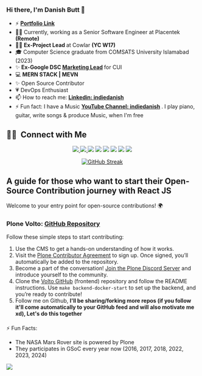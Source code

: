 ### Hi there, I'm Danish Butt 👋 
 - ⚡ <strong>[Portfolio Link](https://indiedanish.com)</strong>
 - 👨‍💻 Currently, working as a Senior Software Engineer at Placentek<strong> (Remote) </strong>  
 - 👨‍💻 <strong> Ex-Project Lead </strong> at Cowlar <strong> (YC W17) </strong>  
 - 🎓 Computer Science graduate from COMSATS University Islamabad (2023)
 - ✨ <strong>Ex-Google DSC [Marketing Lead](https://gdsc.community.dev/u/mjgtm7/#/about) </strong> for CUI
 - 💻 <strong> MERN STACK | MEVN </strong>
 - ✨ Open Source Contributor
 - 💗 DevOps Enthusiast  
 - 📫 How to reach me: <strong> [Linkedin: indiedanish](https://www.linkedin.com/in/indiedanish/) </strong>
 - ⚡ Fun fact: I have a Music <strong> [YouTube Channel: indiedanish](https://youtube.com/c/indiedanish) </strong>. I play piano, guitar, write songs & produce Music, when I'm free


##  🤝🏻 &nbsp;Connect with Me

<p align="center">
<a href="https://fiverr.com/voice_guru" target="_blank"><img src="https://img.shields.io/badge/-Fiverr-19A463?style=flat-square&logo=Fiverr&logoColor=white"/>
 </a>
<a href="https://www.behance.net/indiedanish" target="_blank"><img src="https://img.shields.io/badge/-Behance-0077B5?style=flat-square&logo=Behance&logoColor=white"/>
 </a>
<a href="https://stackoverflow.com/users/17114242/danish" target="_blank"><img src="https://img.shields.io/badge/-Stack overflow-D14836?style=flat-square&logo=Stackoverflow&logoColor=white"/></a>
<a href="https://www.linkedin.com/in/indiedanish/" target="_blank"><img src="https://img.shields.io/badge/-Linkedin-0077B5?style=flat-square&logo=Linkedin&logoColor=white"/></a>
<a href="mailto:danishbutt_db@hotmail.com" target="_blank"><img src="https://img.shields.io/badge/-Email-D14836?style=flat-square&logo=Gmail&logoColor=white"/></a>
<a href="https://www.instagram.com/indiedanish/" target="_blank"><img src="https://img.shields.io/badge/-Instagram-BB2A7F?style=flat-square&logo=Instagram&logoColor=white"/></a>
<a href="https://www.facebook.com/danishbuttdb/" target="_blank"><img src="https://img.shields.io/badge/-Facebook-1A6ED8?style=flat-square&logo=Facebook&logoColor=white"/></a>
<a href="https://www.youtube.com/c/indiedanish/" target="_blank"><img src="https://img.shields.io/badge/-YouTube-FF0000?style=flat-square&logo=YouTube&logoColor=white"/></a>


<div align="center">
<a href="https://github-readme-streak-stats.herokuapp.com?user=indiedanish"><img src="https://github-readme-streak-stats.herokuapp.com?user=indiedanish" alt="GitHub Streak" /></a>

</div>


##
##
##
##


## A guide for those who want to start their Open-Source Contribution journey with React JS

Welcome to your entry point for open-source contributions! 🌍

### Plone Volto: [GitHub Repository](https://github.com/plone/volto)

Follow these simple steps to start contributing:

1. Use the CMS to get a hands-on understanding of how it works.
2. Visit the [Plone Contributor Agreement](https://plone.org/foundation/contributors-agreement) to sign up. Once signed, you’ll automatically be added to the repository.
3. Become a part of the conversation! [Join the Plone Discord Server](https://discord.gg/w8e5WCAKGs) and introduce yourself to the community.
4. Clone the [Volto GitHub](https://github.com/plone/volto) (frontend) repository and follow the README instructions. Use `make backend-docker-start` to set up the backend, and you’re ready to contribute!
5. Follow me on Github, **I'll be sharing/forking more repos (if you follow it'll come automatically to your GitHub feed and will also motivate me xd), Let's do this together**
####

⚡ Fun Facts: 
* The NASA Mars Rover site is powered by Plone
* They participates in GSoC every year now (2016, 2017, 2018, 2022, 2023, 2024) 





<a href="https://u8views.com/github/indiedanish"><img src="https://u8views.com/api/v1/github/profiles/83825123/views/day-week-month-total-count.svg"></a>
